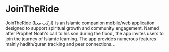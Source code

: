 # JoinTheRide
JoinTheRide (اركب معنا) is an Islamic companion mobile/web application designed to support spiritual growth and community engagement. Named after Prophet Noah's call to his son during the flood, the app invites users to join the journey of Islamic learning. The app provides numerous features mainly hadith/quran tracking and peer connections...
